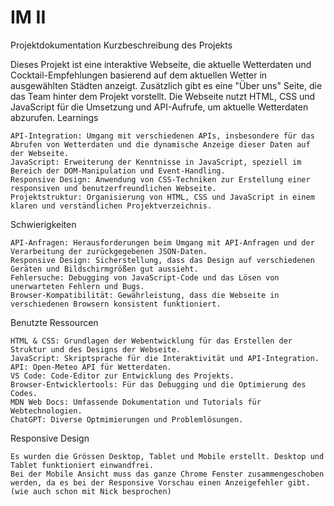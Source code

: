 # IM II
 
Projektdokumentation
Kurzbeschreibung des Projekts

Dieses Projekt ist eine interaktive Webseite, die aktuelle Wetterdaten und Cocktail-Empfehlungen basierend auf dem aktuellen Wetter in ausgewählten Städten anzeigt. Zusätzlich gibt es eine "Über uns" Seite, die das Team hinter dem Projekt vorstellt. Die Webseite nutzt HTML, CSS und JavaScript für die Umsetzung und API-Aufrufe, um aktuelle Wetterdaten abzurufen.
Learnings

    API-Integration: Umgang mit verschiedenen APIs, insbesondere für das Abrufen von Wetterdaten und die dynamische Anzeige dieser Daten auf der Webseite.
    JavaScript: Erweiterung der Kenntnisse in JavaScript, speziell im Bereich der DOM-Manipulation und Event-Handling.
    Responsive Design: Anwendung von CSS-Techniken zur Erstellung einer responsiven und benutzerfreundlichen Webseite.
    Projektstruktur: Organisierung von HTML, CSS und JavaScript in einem klaren und verständlichen Projektverzeichnis.

Schwierigkeiten

    API-Anfragen: Herausforderungen beim Umgang mit API-Anfragen und der Verarbeitung der zurückgegebenen JSON-Daten.
    Responsive Design: Sicherstellung, dass das Design auf verschiedenen Geräten und Bildschirmgrößen gut aussieht.
    Fehlersuche: Debugging von JavaScript-Code und das Lösen von unerwarteten Fehlern und Bugs.
    Browser-Kompatibilität: Gewährleistung, dass die Webseite in verschiedenen Browsern konsistent funktioniert.

Benutzte Ressourcen

    HTML & CSS: Grundlagen der Webentwicklung für das Erstellen der Struktur und des Designs der Webseite.
    JavaScript: Skriptsprache für die Interaktivität und API-Integration.
    API: Open-Meteo API für Wetterdaten.
    VS Code: Code-Editor zur Entwicklung des Projekts.
    Browser-Entwicklertools: Für das Debugging und die Optimierung des Codes.
    MDN Web Docs: Umfassende Dokumentation und Tutorials für Webtechnologien.
    ChatGPT: Diverse Optmimierungen und Problemlösungen.

Responsive Design

    Es wurden die Grössen Desktop, Tablet und Mobile erstellt. Desktop und Tablet funktioniert einwandfrei.
    Bei der Mobile Ansicht muss das ganze Chrome Fenster zusammengeschoben werden, da es bei der Responsive Vorschau einen Anzeigefehler gibt. (wie auch schon mit Nick besprochen)